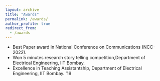 ```yaml
---
layout: archive
title: "Awards"
permalink: /awards/
author_profile: true
redirect_from:
  - /awards
---
```

* Best Paper award in National Conference on Communications (NCC-2022).
* Won 5 minutes research story telling competition,Department of Electrical Engineering, IIT Bombay.
* Excellence in Teaching Assistantship, Department of Electrical Engineering, IIT Bombay. ’19
